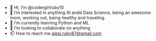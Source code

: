 - 👋 Hi, I’m @codergirlruby10
- 👀 I’m interested in anything AI andd Data Science, being an awesome mom, working out, being healthy and traveling.
- 🌱 I’m currently learning Python and ML
- 💞️ I’m looking to collaborate on anything
- 📫 How to reach me alesi.ruby87@gmail.com

<!---
codergirlruby10/codergirlruby10 is a ✨ special ✨ repository because its `README.md` (this file) appears on your GitHub profile.
You can click the Preview link to take a look at your changes.
--->
